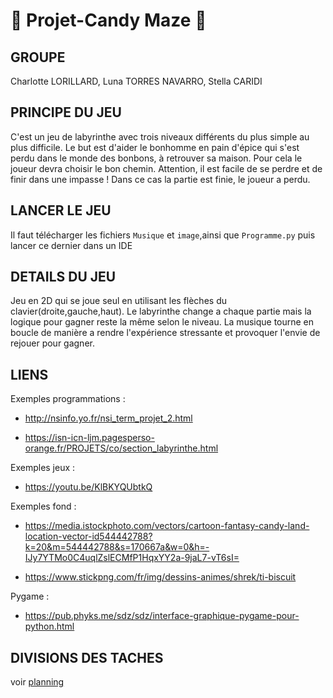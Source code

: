 # 🍬 Projet-Candy Maze 🍬

## **GROUPE**
Charlotte LORILLARD, Luna TORRES NAVARRO, Stella CARIDI

## **PRINCIPE DU JEU**
C'est un jeu de labyrinthe avec trois niveaux différents du plus simple au plus difficile. Le but est d'aider le bonhomme en pain d'épice qui s'est perdu dans le monde des bonbons, à retrouver sa maison. Pour cela le joueur devra choisir le bon chemin. Attention, il est facile de se perdre et de finir dans une impasse ! Dans ce cas la partie est finie, le joueur a perdu.

## **LANCER LE JEU**
Il faut télécharger les fichiers ```Musique``` et ```image```,ainsi que ```Programme.py``` puis lancer ce dernier dans un IDE

## **DETAILS DU JEU**
Jeu en 2D qui se joue seul en utilisant les flèches du clavier(droite,gauche,haut). Le labyrinthe change a chaque partie mais la logique pour gagner reste la même selon le niveau. La musique tourne en boucle de manière a rendre l'expérience stressante et provoquer l'envie de rejouer pour gagner. 

## **LIENS** 
Exemples programmations : 

+ http://nsinfo.yo.fr/nsi_term_projet_2.html

+ https://isn-icn-ljm.pagesperso-orange.fr/PROJETS/co/section_labyrinthe.html

Exemples jeux : 

+ https://youtu.be/KlBKYQUbtkQ

Exemples fond :

+ https://media.istockphoto.com/vectors/cartoon-fantasy-candy-land-location-vector-id544442788?k=20&m=544442788&s=170667a&w=0&h=-IJy7YTMo0C4uqlZslECMfP1HqxYY2a-9jaL7-vT6sI=

+ https://www.stickpng.com/fr/img/dessins-animes/shrek/ti-biscuit

Pygame :

+ https://pub.phyks.me/sdz/sdz/interface-graphique-pygame-pour-python.html

## DIVISIONS DES TACHES
voir [planning](https://github.com/CLorillard/Projet-nsi-SLC/blob/main/Planning)

